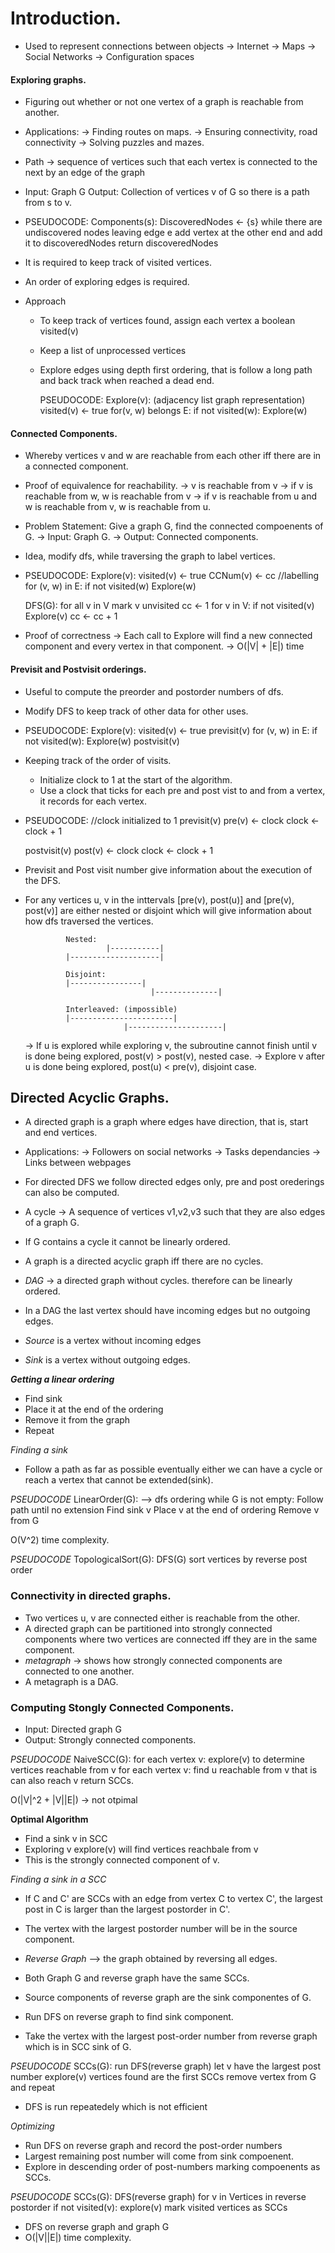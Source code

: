 # Introduction. 
- Used to represent connections between objects
    -> Internet
    -> Maps
    -> Social Networks
    -> Configuration spaces


#### Exploring graphs.
- Figuring out whether or not one vertex of a graph is reachable from another.
- Applications:
    -> Finding routes on maps.
    -> Ensuring connectivity, road connectivity
    -> Solving puzzles and mazes.

- Path -> sequence of vertices such that each vertex is connected to the next by an edge
          of the graph
- Input: Graph G
  Output: Collection of vertices v of G so there is a path from s to v.

- PSEUDOCODE:
    Components(s):
        DiscoveredNodes <- {s}
        while there are undiscovered nodes leaving edge e
            add vertex at the other end and add it to discoveredNodes
        return discoveredNodes

- It is required to keep track of visited vertices.
- An order of exploring edges is required.

- Approach
    - To keep track of vertices found, assign each vertex a boolean visited(v)
    - Keep a list of unprocessed vertices
    - Explore edges using depth first ordering, that is follow a long path and back track when reached a dead end.
        
        PSEUDOCODE:
            Explore(v):  (adjacency list graph representation)
                visited(v) <- true
                for(v, w) belongs E:
                    if not visited(w):
                        Explore(w)

#### Connected Components.
- Whereby vertices v and w are reachable from each other iff there are in a connected 
  component.
- Proof of equivalence for reachability.
    -> v is reachable from v
    -> if v is reachable from w, w is reachable from v
    -> if v is reachable from u and w is reachable from v, w is reachable from u.

- Problem Statement: Give a graph G, find the connected compoenents of G.
    -> Input: Graph G.
    -> Output: Connected components.
- Idea, modify dfs, while traversing the graph to label vertices.

- PSEUDOCODE:
    Explore(v):
        visited(v) <- true
        CCNum(v) <- cc //labelling
        for (v, w) in E:
            if not visited(w)
                Explore(w)

    DFS(G):
        for all v in V mark v unvisited
            cc <- 1
            for v in V:
                if not visited(v)
                    Explore(v)
                    cc <- cc + 1

- Proof of correctness
    -> Each call to Explore will find a new connected component and every vertex 
       in that component.
    -> O(|V| + |E|) time

#### Previsit and Postvisit orderings.
- Useful to compute the preorder and postorder numbers of dfs.
- Modify DFS to keep track of other data for other uses.

- PSEUDOCODE:
    Explore(v):
        visited(v) <- true
        previsit(v)
        for (v, w) in E:
            if not visited(w):
                Explore(w)
        postvisit(v)

- Keeping track of the order of visits.
    * Initialize clock to 1 at the start of the algorithm.
    * Use a clock that ticks for each pre and post vist to and from a vertex, it records
      for each vertex.

- PSEUDOCODE:
    //clock initialized to 1
    previsit(v)
        pre(v) <- clock
        clock <- clock + 1

    postvisit(v)
        post(v) <- clock
        clock <- clock + 1

- Previsit and Post visit number give information about the execution of the DFS.
- For any vertices u, v in the inttervals [pre(v), post(u)] and [pre(v), post(v)] are
  either nested or disjoint which will give information about how dfs traversed the vertices.
                
               Nested:
                        |-----------|
               |--------------------|

               Disjoint:
               |----------------|
                                  |--------------|
                
               Interleaved: (impossible)
               |-----------------------|
                            |---------------------|

    -> If u is explored while exploring v, the subroutine cannot finish until v is done
       being explored, post(v) > post(v), nested case.
    -> Explore v after u is done being explored, post(u) < pre(v), disjoint case.

## Directed Acyclic Graphs.
- A directed graph is a graph where edges have direction, that is, start and end vertices.

- Applications:
    -> Followers on social networks
    -> Tasks dependancies
    -> Links between webpages

- For directed DFS we follow directed edges only, pre and post orederings can also be
  computed.
- A cycle -> A sequence of vertices v1,v2,v3 such that they are also edges of a graph G.
- If G contains a cycle it cannot be linearly ordered.
- A graph is a directed acyclic graph iff there are no cycles.
- *DAG* -> a directed graph without cycles. therefore can be linearly ordered.
- In a DAG the last vertex should have incoming edges but no outgoing edges.
- *Source* is a vertex without incoming edges
- *Sink* is a vertex without outgoing edges.

***Getting a linear ordering***
* Find sink
* Place it at the end of the ordering
* Remove it from the graph
* Repeat

*Finding a sink*
- Follow a path as far as possible eventually either we can have a cycle or reach a vertex
  that cannot be extended(sink).

*PSEUDOCODE*
LinearOrder(G): --> dfs ordering
    while G is not empty:
        Follow path until no extension
        Find sink v
        Place v at the end of ordering
        Remove v from G

O(V^2) time complexity.

*PSEUDOCODE*
TopologicalSort(G):
    DFS(G)
    sort vertices by reverse post order

### Connectivity in directed graphs.
- Two vertices u, v are connected either is reachable from the other.
- A directed graph can be partitioned into strongly connected components where two vertices
  are connected iff they are in the same component.
- *metagraph* -> shows how strongly connected components are connected to one another.
- A metagraph is a DAG.


### Computing Stongly Connected Components.
- Input: Directed graph G
- Output: Strongly connected components.

*PSEUDOCODE*
NaiveSCC(G):
    for each vertex v:
        explore(v) to determine vertices reachable from v
    for each vertex v:
        find u reachable from v that is can also reach v
    return SCCs.

O(|V|^2 + |V||E|) -> not otpimal

**Optimal Algorithm**
- Find a sink v in SCC
- Exploring v explore(v) will find vertices reachbale from v
- This is the strongly connected component of v.

*Finding a sink in a SCC*
- If C and C' are SCCs with an edge from vertex C to vertex C', the largest post in C is
  larger than the largest postorder in C'.
- The vertex with the largest postorder number will be in the source component.

- *Reverse Graph* --> the graph obtained by reversing all edges.
- Both Graph G and reverse graph have the same SCCs.
- Source components of reverse graph are the sink componentes of G.
- Run DFS on reverse graph to find sink component.
- Take the vertex with the largest post-order number from reverse graph which is in
  SCC sink of G.

*PSEUDOCODE*
SCCs(G):
    run DFS(reverse graph)
    let v have the largest post number
    explore(v)
    vertices found are the first SCCs
    remove vertex from G and repeat

- DFS is run repeatedely which is not efficient

*Optimizing*
- Run DFS on reverse graph and record the post-order numbers
- Largest remaining post number will come from sink compoenent.
- Explore in descending order of post-numbers marking compoenents as SCCs.

*PSEUDOCODE*
SCCs(G):
    DFS(reverse graph)
    for v in Vertices in reverse postorder
        if not visited(v):
            explore(v)
            mark visited vertices as SCCs

- DFS on reverse graph and graph G
- O(|V||E|) time complexity.

























